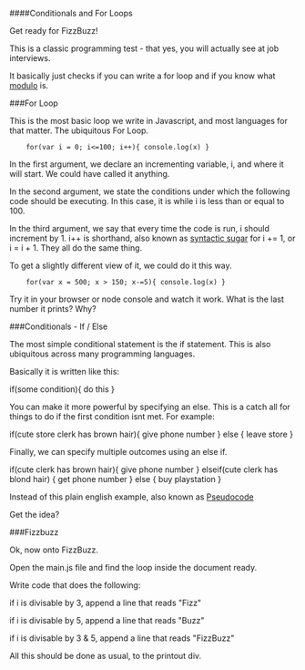 ####Conditionals and For Loops

Get ready for FizzBuzz!

This is a classic programming test - that yes, you will actually see at job interviews.

It basically just checks if you can write a for loop and if you know what [modulo](http://en.wikipedia.org/wiki/Modulo_operation) is.

###For Loop

This is the most basic loop we write in Javascript, and most languages for that matter. The ubiquitous For Loop.

		for(var i = 0; i<=100; i++){ console.log(x) }

In the first argument, we declare an incrementing variable, i, and where it will start. We could have called it anything.

In the second argument, we state the conditions under which the following code should be executing. In this case, it is while i is less than or equal to 100.

In the third argument, we say that every time the code is run, i should increment by 1. i++ is shorthand, also known as [syntactic sugar](http://en.wikipedia.org/wiki/Syntactic_sugar) for i += 1, or  i = i + 1. They all do the same thing. 

To get a slightly different view of it, we could do it this way.

		for(var x = 500; x > 150; x-=5){ console.log(x) }

Try it in your browser or node console and watch it work. What is the last number it prints? Why?

###Conditionals - If / Else

The most simple conditional statement is the if statement. This is also ubiquitous across many programming languages.

Basically it is written like this:

if(some condition){
	do this
}

You can make it more powerful by specifying an else. This is a catch all for things to do if the first condition isnt met. For example:

if(cute store clerk has brown hair){
	give phone number
} else {
	leave store
}

Finally, we can specify multiple outcomes using an else if. 

if(cute clerk has brown hair){
	give phone number
} elseif(cute clerk has blond hair) {
	get phone number
} else {
	buy playstation
}

Instead of this plain english example, also known as [Pseudocode](http://en.wikipedia.org/wiki/Pseudocode)

Get the idea?

###Fizzbuzz

Ok, now onto FizzBuzz.

Open the main.js file and find the loop inside the document ready.

Write code that does the following:

if i is divisable by 3, append a line that reads "Fizz" 

if i is divisable by 5, append a line that reads "Buzz"

if i is divisable by 3 & 5, append a line that reads "FizzBuzz"

All this should be done as usual, to the printout div.